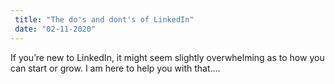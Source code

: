 ```yaml
---
 title: "The do's and dont's of LinkedIn"
 date: "02-11-2020"
---
```


If you’re new to LinkedIn, it might seem slightly overwhelming as to how you can start or grow. I am here to help you with that....
